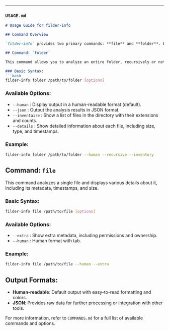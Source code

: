 ---

### **`USAGE.md`**

```markdown
# Usage Guide for filder-info

## Command Overview

`filder-info` provides two primary commands: **file** and **folder**. Each of these commands accepts various options that influence the type and format of the output.

## Command: `folder`

This command allows you to analyze an entire folder, recursively or not, showing various details about its contents.

### Basic Syntax:
```bash
filder-info folder /path/to/folder [options]
````

### Available Options:

* `--human` : Display output in a human-readable format (default).
* `--json` : Output the analysis results in JSON format.
* `--inventaire` : Show a list of files in the directory with their extensions and counts.
* `--details` : Show detailed information about each file, including size, type, and timestamps.

### Example:

```bash
filder-info folder /path/to/folder --human --recursive --inventory
```

## Command: `file`

This command analyzes a single file and displays various details about it, including its metadata, timestamps, and size.

### Basic Syntax:

```bash
filder-info file /path/to/file [options]
```

### Available Options:

* `--extra` : Show extra metadata, including permissions and ownership.
* `--human` : Human format with tab.

### Example:

```bash
filder-info file /path/to/file --human --extra
```

## Output Formats:

* **Human-readable**: Default output with easy-to-read formatting and colors.
* **JSON**: Provides raw data for further processing or integration with other tools.

For more information, refer to `COMMANDS.md` for a full list of available commands and options.

````